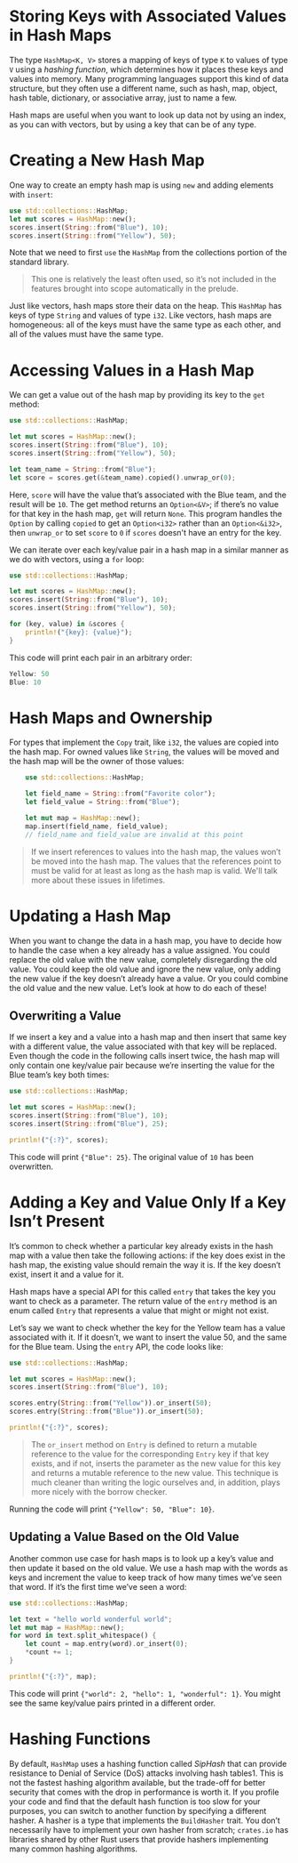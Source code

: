 # Storing Keys with Associated Values in Hash Maps
The type `HashMap<K, V>` stores a mapping of keys of type `K` to values of type `V` using a *hashing function*, which determines how it places these keys and values into memory. Many programming languages support this kind of data structure, but they often use a different name, such as hash, map, object, hash table, dictionary, or associative array, just to name a few.

Hash maps are useful when you want to look up data not by using an index, as you can with vectors, but by using a key that can be of any type.

# Creating a New Hash Map
One way to create an empty hash map is using `new` and adding elements with `insert`:
```rust
use std::collections::HashMap;
let mut scores = HashMap::new();
scores.insert(String::from("Blue"), 10);
scores.insert(String::from("Yellow"), 50);
```

Note that we need to first `use` the `HashMap` from the collections portion of the standard library.
> This one is relatively the least often used, so it’s not included in the features brought into scope automatically in the prelude.

Just like vectors, hash maps store their data on the heap. This `HashMap` has keys of type `String` and values of type `i32`. Like vectors, hash maps are homogeneous: all of the keys must have the same type as each other, and all of the values must have the same type.

# Accessing Values in a Hash Map
We can get a value out of the hash map by providing its key to the `get` method:
```rust
use std::collections::HashMap;

let mut scores = HashMap::new();
scores.insert(String::from("Blue"), 10);
scores.insert(String::from("Yellow"), 50);

let team_name = String::from("Blue");
let score = scores.get(&team_name).copied().unwrap_or(0);
```

Here, `score` will have the value that’s associated with the Blue team, and the result will be `10`. The get method returns an `Option<&V>`; if there’s no value for that key in the hash map, `get` will return `None`. This program handles the `Option` by calling `copied` to get an `Option<i32>` rather than an `Option<&i32>`, then `unwrap_or` to set `score` to `0` if `scores` doesn't have an entry for the key.

We can iterate over each key/value pair in a hash map in a similar manner as we do with vectors, using a `for` loop:
```rust
use std::collections::HashMap;

let mut scores = HashMap::new();
scores.insert(String::from("Blue"), 10);
scores.insert(String::from("Yellow"), 50);

for (key, value) in &scores {
    println!("{key}: {value}");
}
```
This code will print each pair in an arbitrary order:
```rust
Yellow: 50
Blue: 10
```

# Hash Maps and Ownership
For types that implement the `Copy` trait, like `i32`, the values are copied into the hash map. For owned values like `String`, the values will be moved and the hash map will be the owner of those values:
```rust
    use std::collections::HashMap;

    let field_name = String::from("Favorite color");
    let field_value = String::from("Blue");

    let mut map = HashMap::new();
    map.insert(field_name, field_value);
    // field_name and field_value are invalid at this point
```
> If we insert references to values into the hash map, the values won’t be moved into the hash map. The values that the references point to must be valid for at least as long as the hash map is valid. We'll talk more about these issues in lifetimes.

# Updating a Hash Map
When you want to change the data in a hash map, you have to decide how to handle the case when a key already has a value assigned. You could replace the old value with the new value, completely disregarding the old value. You could keep the old value and ignore the new value, only adding the new value if the key doesn’t already have a value. Or you could combine the old value and the new value. Let’s look at how to do each of these!

## Overwriting a Value
If we insert a key and a value into a hash map and then insert that same key with a different value, the value associated with that key will be replaced. Even though the code in the following calls insert twice, the hash map will only contain one key/value pair because we’re inserting the value for the Blue team’s key both times:
```rust
use std::collections::HashMap;

let mut scores = HashMap::new();
scores.insert(String::from("Blue"), 10);
scores.insert(String::from("Blue"), 25);

println!("{:?}", scores);
```
This code will print `{"Blue": 25}`. The original value of `10` has been overwritten.

# Adding a Key and Value Only If a Key Isn’t Present
It’s common to check whether a particular key already exists in the hash map with a value then take the following actions: if the key does exist in the hash map, the existing value should remain the way it is. If the key doesn’t exist, insert it and a value for it.

Hash maps have a special API for this called `entry` that takes the key you want to check as a parameter. The return value of the `entry` method is an enum called `Entry` that represents a value that might or might not exist.

Let’s say we want to check whether the key for the Yellow team has a value associated with it. If it doesn’t, we want to insert the value 50, and the same for the Blue team. Using the `entry` API, the code looks like:
```rust
use std::collections::HashMap;

let mut scores = HashMap::new();
scores.insert(String::from("Blue"), 10);

scores.entry(String::from("Yellow")).or_insert(50);
scores.entry(String::from("Blue")).or_insert(50);

println!("{:?}", scores);
```
> The `or_insert` method on `Entry` is defined to return a mutable reference to the value for the corresponding `Entry` key if that key exists, and if not, inserts the parameter as the new value for this key and returns a mutable reference to the new value. This technique is much cleaner than writing the logic ourselves and, in addition, plays more nicely with the borrow checker.

Running the code will print `{"Yellow": 50, "Blue": 10}`.

## Updating a Value Based on the Old Value
Another common use case for hash maps is to look up a key’s value and then update it based on the old value. We use a hash map with the words as keys and increment the value to keep track of how many times we’ve seen that word. If it’s the first time we’ve seen a word:
```rust
use std::collections::HashMap;

let text = "hello world wonderful world";
let mut map = HashMap::new();
for word in text.split_whitespace() {
    let count = map.entry(word).or_insert(0);
    *count += 1;
}

println!("{:?}", map);
```
This code will print `{"world": 2, "hello": 1, "wonderful": 1}`. You might see the same key/value pairs printed in a different order.

# Hashing Functions
By default, `HashMap` uses a hashing function called *SipHash* that can provide resistance to Denial of Service (DoS) attacks involving hash tables1. This is not the fastest hashing algorithm available, but the trade-off for better security that comes with the drop in performance is worth it. If you profile your code and find that the default hash function is too slow for your purposes, you can switch to another function by specifying a different hasher. A hasher is a type that implements the `BuildHasher` trait. You don’t necessarily have to implement your own hasher from scratch; `crates.io` has libraries shared by other Rust users that provide hashers implementing many common hashing algorithms.